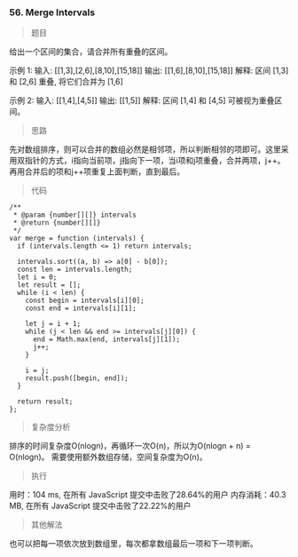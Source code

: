 ### 56. Merge Intervals

> 题目

给出一个区间的集合，请合并所有重叠的区间。

示例 1:
输入: [[1,3],[2,6],[8,10],[15,18]]
输出: [[1,6],[8,10],[15,18]]
解释: 区间 [1,3] 和 [2,6] 重叠, 将它们合并为 [1,6]

示例 2:
输入: [[1,4],[4,5]]
输出: [[1,5]]
解释: 区间 [1,4] 和 [4,5] 可被视为重叠区间。


> 思路

先对数组排序，则可以合并的数组必然是相邻项，所以判断相邻的项即可。这里采用双指针的方式，i指向当前项，j指向下一项，当i项和j项重叠，合并两项，j++。再用合并后的项和j++项重复上面判断，直到最后。

> 代码

```
/**
 * @param {number[][]} intervals
 * @return {number[][]}
 */
var merge = function (intervals) {
  if (intervals.length <= 1) return intervals;
​
  intervals.sort((a, b) => a[0] - b[0]);
  const len = intervals.length;
  let i = 0;
  let result = [];
  while (i < len) {
    const begin = intervals[i][0];
    const end = intervals[i][1];
​
    let j = i + 1;
    while (j < len && end >= intervals[j][0]) {
      end = Math.max(end, intervals[j][1]);
      j++;
    }
​
    i = j;
    result.push([begin, end]);
  }
​
  return result;
};
```

> 复杂度分析

排序的时间复杂度O(nlogn)，再循环一次O(n)，所以为O(nlogn + n) = O(nlogn)。
需要使用额外数组存储，空间复杂度为O(n)。

> 执行

用时：104 ms, 在所有 JavaScript 提交中击败了28.64%的用户
内存消耗：40.3 MB, 在所有 JavaScript 提交中击败了22.22%的用户

> 其他解法

也可以把每一项依次放到数组里，每次都拿数组最后一项和下一项判断。